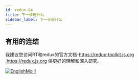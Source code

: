 ```yaml
---
id: redux-04
title: 下一步是什么
sidebar_label: 下一步是什么
---
```


## 有用的连结

我建议您访问RT和redux的官方文档-https://redux-toolkit.js.org ,https://redux.js.org 供更好的理解和深入研究。

[![EnglishMoji!](/img/logo/englishmoji.png)](https://apps.apple.com/kz/app/englishmoji/id6450254885)